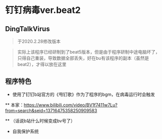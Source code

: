 # 钉钉病毒ver.beat2
## DingTalkVirus
>于2020.2.28修改版本

>实际上该程序已经研制到了beat5版本，但是由于程序研制中途电脑坏了，只得自己重装，导致数据全部丢失，好在bu有该程序的副本（虽然是beat2），才得以放在这里

## 程序特色

* 使用了钉钉b站官方的《甩钉歌》作为了程序的bgm，在病毒运行时会触发

** 本家：https://www.bilibili.com/video/BV1f7411w7Lu?from=search&seid=13716475358250909583

** （话说b站什么时候变成bv号了）

* 自我保护系统
